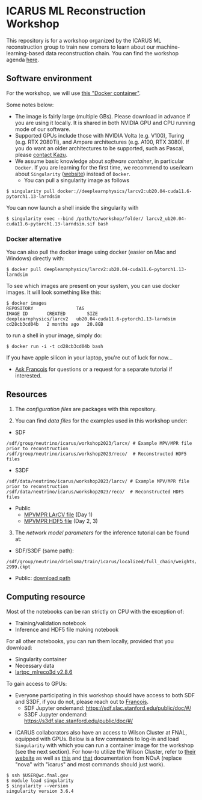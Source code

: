 # ICARUS ML Reconstruction Workshop

This repository is for a workshop organized by the ICARUS ML reconstruction group to train new comers to learn about our machine-learning-based data reconstruction chain. You can find the workshop agenda [here](https://indico.slac.stanford.edu/event/7979/).

## Software environment

For the workshop, we will use [this "Docker container"](https://hub.docker.com/layers/deeplearnphysics/larcv2/ub20.04-cuda11.6-pytorch1.13-larndsim/images/sha256-afe799e39e2000949f3f247ab73fe70039fb411cb301cb3c78678b68c22e37fb?context=explore).

Some notes below:

* The image is fairly large (multiple GBs). Please download in advance if you are using it locally. It is shared in both NVIDIA GPU and CPU running mode of our software.
* Supported GPUs include those with NVIDIA Volta (e.g. V100), Turing (e.g. RTX 2080Ti), and Ampare architectures (e.g. A100, RTX 3080). If you do want an older architectures to be supported, such as Pascal, please [contact Kazu](mailto:kterao@slac.stanford.edu).
* We assume basic knowledge about _software container_, in particular `Docker`. If you are learning for the first time, we recommend to use/learn about `Singularity` ([website](https://singularity.hpcng.org/)) instead of `Docker`.
    * You can pull a singularity image as follows
```shell
$ singularity pull docker://deeplearnphysics/larcv2:ub20.04-cuda11.6-pytorch1.13-larndsim
```

You can now launch a shell inside the singularity with
```shell
$ singularity exec --bind /path/to/workshop/folder/ larcv2_ub20.04-cuda11.6-pytorch1.13-larndsim.sif bash
```

### Docker alternative

You can also pull the docker image using docker (easier on Mac and Windows) directly with:
```shell
$ docker pull deeplearnphysics/larcv2:ub20.04-cuda11.6-pytorch1.13-larndsim
```
To see which images are present on your system, you can use docker images. It will look something like this:
```shell
$ docker images
REPOSITORY                TAG                                     IMAGE ID       CREATED        SIZE
deeplearnphysics/larcv2   ub20.04-cuda11.6-pytorch1.13-larndsim   cd28cb3cd04b   2 months ago   20.8GB
```
to run a shell in your image, simply do:
```shell
$ docker run -i -t cd28cb3cd04b bash
```

If you have apple silicon in your laptop, you're out of luck for now...

* [Ask Francois](mailto:drielsma@slac.stanford.edu) for questions or a request for a separate tutorial if interested.

## Resources

1. The *configuration files* are packages with this repository.

2. You can find *data files* for the examples used in this workshop under:
- SDF
```shell
/sdf/group/neutrino/icarus/workshop2023/larcv/ # Example MPV/MPR file prior to reconstruction
/sdf/group/neutrino/icarus/workshop2023/reco/  # Reconstructed HDF5 files
```
- S3DF
```shell
/sdf/data/neutrino/icarus/workshop2023/larcv/ # Example MPV/MPR file prior to reconstruction
/sdf/data/neutrino/icarus/workshop2023/reco/  # Reconstructed HDF5 files
```
- Public
  - [MPVMPR LArCV file](https://drive.google.com/file/d/1nP-fCq3e59rOePfDvECRsxoToUT03QLj/view?usp=sharing) (Day 1)
  - [MPVMPR HDF5 file](https://drive.google.com/file/d/1mlklhMtPVF39BJp51er6AP8uGypBO8MI/view?usp=sharing) (Day 2, 3)

3. The *network model parameters* for the inference tutorial can be found at:
- SDF/S3DF (same path):
```shell
/sdf/group/neutrino/drielsma/train/icarus/localized/full_chain/weights/full_chain/grappa_inter_nomlp/snapshot-2999.ckpt
```
- Public:
[download path](https://drive.google.com/file/d/1jKcNHWSk-MgyRM7fqQF8Tsgb5VCadKbR/view?usp=sharing)

## Computing resource
Most of the notebooks can be ran strictly on CPU with the exception of:
- Training/validation notebook
- Inference and HDF5 file making notebook

For all other notebooks, you can run them locally, provided that you download:
- Singularity container
- Necessary data
- [lartpc_mlreco3d v2.8.6](https://github.com/DeepLearnPhysics/lartpc_mlreco3d/releases/tag/v2.8.5)

To gain access to GPUs:
- Everyone participating in this workshop should have access to both SDF and S3DF, if you do not, please reach out to [Francois](mailto:drielsma@slac.stanford.edu).
  - SDF Jupyter ondemand: https://sdf.slac.stanford.edu/public/doc/#/
  - S3DF Jupyter ondemand: https://s3df.slac.stanford.edu/public/doc/#/

* ICARUS collaborators also have an access to Wilson Cluster at FNAL, equipped with GPUs. Below is a few commands to log-in and load `Singularity` with which you can run a container image for the workshop (see the next section). For how-to utilize the Wilson Cluster, refer to [their website](https://computing.fnal.gov/wilsoncluster/slurm-job-scheduler/) as well as [this](https://cdcvs.fnal.gov/redmine/projects/nova_reconstruction/wiki/The_Wilson_Cluster) and [that](https://cdcvs.fnal.gov/redmine/projects/nova_reconstruction/wiki/Step-by-step_guide_to_running_on_the_WC) documentation from NOvA (replace "nova" with "icarus" and most commands should just work).

```shell
$ ssh $USER@wc.fnal.gov
$ module load singularity
$ singularity --version
singularity version 3.6.4
```
